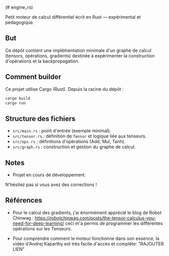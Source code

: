 (# engine_rs)

Petit moteur de calcul différentiel écrit en Rust — expérimental et pédagogique.

## But

Ce dépôt contient une implémentation minimale d'un graphe de calcul (tensors, opérations, gradients) destinée à expérimenter la construction d'opérations et la backpropagation.

## Comment builder

Ce projet utilise Cargo (Rust). Depuis la racine du dépôt :

```powershell
cargo build
cargo run
```

## Structure des fichiers

- `src/main.rs` : point d'entrée (exemple minimal).
- `src/tensor.rs` : définition de `Tensor` et logique liée aux tenseurs.
- `src/ops.rs` : définitions d'opérations (Add, Mul, Tanh).
- `src/graph.rs` : construction et gestion du graphe de calcul.

## Notes

- Projet en cours de développement.

N'hésitez pas si vous avez des corrections !

## Références

- Pour le calcul des gradients, j'ai énormément apprécié le blog de Robot Chinwag : https://robotchinwag.com/posts/the-tensor-calculus-you-need-for-deep-learning/ ceci m'a permis de programmer les différentes opérations sur les Tenseurs. 
 

- Pour comprendre comment le moteur fonctionne dans son essence, la vidéo d'Andrej Kaparthy est très facile d'accès et complète: "RAJOUTER LIEN"